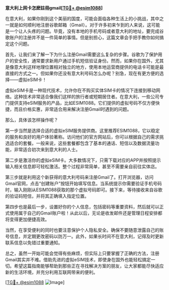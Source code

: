 **意大利上网卡怎麽註冊gmail[[TG💪+ @esim1088](https://t.me/s/esim1088)]**

在意大利，如果你刚到这个美丽的国度，可能会面临各种生活上的小挑战，其中之一就是如何顺利地注册谷歌邮箱（Gmail）。对于许多初来乍到的人来说，这可能是一个让人头疼的问题。毕竟，没有本地的手机号码或者意大利的地址，要完成谷歌账户的注册并不是一件简单的事情。但是别担心，这篇文章会手把手教你如何搞定这个问题。

首先，让我们来了解一下为什么注册Gmail需要这么复杂的步骤。谷歌为了保护用户的安全性，通常要求新用户通过手机短信验证身份。然而，如果你在国外，尤其是像意大利这样地理位置相对独立的地方，使用本地运营商提供的电话卡可能是最直接的方式之一。但如果你还没有意大利号码怎么办呢？别急，现在有更方便的选择——虚拟eSIM卡！

虚拟eSIM卡是一种现代技术，允许你在不购买实体SIM卡的情况下连接到移动网络。这种技术非常适合像我们这样的旅行者或短期居住者。在意大利，一些公司专门提供支持eSIM服务的产品，比如ESIM1088。它们提供的虚拟号码不仅方便快捷，而且价格实惠，非常适合用来解决注册Gmail时遇到的问题。

那么，具体该怎样操作呢？

第一步当然是选择合适的虚拟eSIM服务提供商。这里推荐ESIM1088，它以稳定的服务和良好的用户体验著称。访问他们的官方网站后，你可以根据自己的需求挑选适合的套餐。一般来说，这些套餐都包含了基本的通话、短信以及数据流量功能，非常适合初次来到意大利的人士。

第二步是激活你的虚拟eSIM卡。大多数情况下，只需下载对应的APP并按照提示输入相关信息即可轻松激活。整个过程非常简单，甚至不需要亲自前往实体店。

第三步就是利用这个新获得的意大利号码来注册Gmail了。打开浏览器，访问Gmail官网，点击“创建账户”按钮开始填写信息。当系统提示你需要验证手机号码时，输入刚刚从ESIM1088获取的那个虚拟号码即可。接下来，等待接收来自谷歌的验证码短信，并将其正确填入指定位置。

第四步也是最后一步，设置好你的个人信息，包括密码等重要资料，然后就可以正式使用属于自己的Gmail账户啦！从此以后，无论是收发邮件还是管理日程安排都将变得更加便捷高效。

当然，在享受便利的同时也要注意保护个人隐私安全。确保不要随意泄露自己的账号信息，并定期更改密码以防万一。此外，如果长时间不在意大利，记得及时更新联系信息以免错过重要通知。

总之，虽然一开始可能会觉得有些麻烦，但实际上只要掌握了正确的方法，注册Gmail其实并不难。借助先进的虚拟eSIM技术，即使身在国外也能轻松搞定一切。希望这篇指南能够帮助到那些正在寻找解决方案的朋友，让大家都能尽快适应新的生活环境，并充分利用互联网带来的便利。

[[TG💪+ @esim1088](https://t.me/s/esim1088) ![Image](https://i.postimg.cc/4NQfJmqS/Snipaste-2025-05-13-00-14-12.png)]